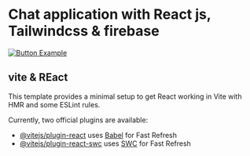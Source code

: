 # Chat application with React js, Tailwindcss & firebase #

[![Button Example]](https://chat-app-r6ji.onrender.com/)
<!----------------------------------------------------------------------------->

<!---------------------------------[ Buttons ]--------------------------------->
[Button Example]: https://img.shields.io/badge/Open-37a779?style=for-the-badge
## vite & REact
This template provides a minimal setup to get React working in Vite with HMR and some ESLint rules.

Currently, two official plugins are available:

- [@vitejs/plugin-react](https://github.com/vitejs/vite-plugin-react/blob/main/packages/plugin-react/README.md) uses [Babel](https://babeljs.io/) for Fast Refresh
- [@vitejs/plugin-react-swc](https://github.com/vitejs/vite-plugin-react-swc) uses [SWC](https://swc.rs/) for Fast Refresh
